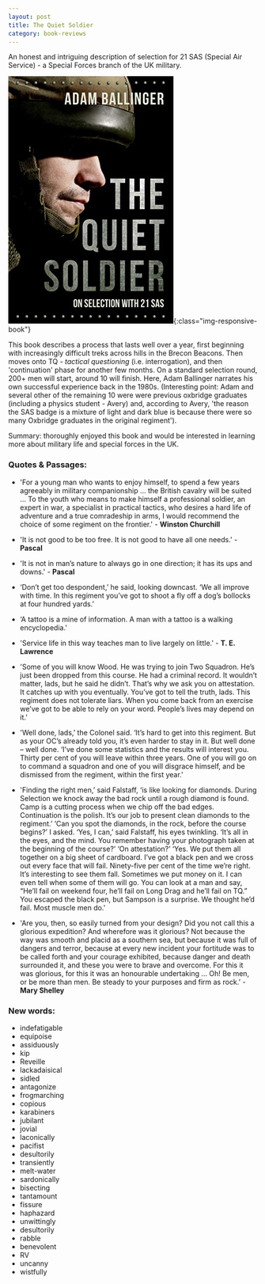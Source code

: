 ```yaml
---
layout: post
title: The Quiet Soldier
category: book-reviews
---
```


An honest and intriguing description of selection for 21 SAS (Special Air Service) - a Special Forces branch of the UK military. 

<!-- more -->

![Cover](/assets/images/quiet-soldier-cover.jpg){:class="img-responsive-book"}

This book describes a process that lasts well over a year, first beginning with increasingly difficult treks across hills in the Brecon Beacons. Then moves onto TQ - *tactical questioning* (i.e. interrogation), and then 'continuation' phase for another few months. On a standard selection round, 200+ men will start, around 10 will finish. Here, Adam Ballinger narrates his own successful experience back in the 1980s. (Interesting point: Adam and several other of the remaining 10 were were previous oxbridge graduates (including a physics student - Avery) and, according to Avery, 'the reason the SAS badge is a mixture of light and dark blue is because there were so many Oxbridge graduates in the original regiment'). 

Summary: thoroughly enjoyed this book and would be interested in learning more about military life and special forces in the UK.

<h3>Quotes & Passages:</h3>

* 'For a young man who wants to enjoy himself, to spend a few years agreeably in military companionship … the British cavalry will be suited … To the youth who means to make himself a professional soldier, an expert in war, a specialist in practical tactics, who desires a hard life of adventure and a true comradeship in arms, I would recommend the choice of some regiment on the frontier.' - **Winston Churchill**

* 'It is not good to be too free. It is not good to have all one needs.' - **Pascal**

* 'It is not in man’s nature to always go in one direction; it has its ups and downs.' - **Pascal**

* ‘Don’t get too despondent,’ he said, looking downcast. ‘We all improve with time. In this regiment you’ve got to shoot a fly off a dog’s bollocks at four hundred yards.’

* ‘A tattoo is a mine of information. A man with a tattoo is a walking encyclopedia.'

* 'Service life in this way teaches man to live largely on little.' - **T. E. Lawrence**

* 'Some of you will know Wood. He was trying to join Two Squadron. He’s just been dropped from this course. He had a criminal record. It wouldn’t matter, lads, but he said he didn’t. That’s why we ask you on attestation. It catches up with you eventually. You’ve got to tell the truth, lads. This regiment does not tolerate liars. When you come back from an exercise we’ve got to be able to rely on your word. People’s lives may depend on it.'

* 'Well done, lads,’ the Colonel said. ‘It’s hard to get into this regiment. But as your OC’s already told you, it’s even harder to stay in it. But well done – well done. ‘I’ve done some statistics and the results will interest you. Thirty per cent of you will leave within three years. One of you will go on to command a squadron and one of you will disgrace himself, and be dismissed from the regiment, within the first year.'

* 'Finding the right men,’ said Falstaff, ‘is like looking for diamonds. During Selection we knock away the bad rock until a rough diamond is found. Camp is a cutting process when we chip off the bad edges. Continuation is the polish. It’s our job to present clean diamonds to the regiment.’ ‘Can you spot the diamonds, in the rock, before the course begins?’ I asked. ‘Yes, I can,’ said Falstaff, his eyes twinkling. ‘It’s all in the eyes, and the mind. You remember having your photograph taken at the beginning of the course?’ ‘On attestation?’ ‘Yes. We put them all together on a big sheet of cardboard. I’ve got a black pen and we cross out every face that will fail. Ninety-five per cent of the time we’re right. It’s interesting to see them fall. Sometimes we put money on it. I can even tell when some of them will go. You can look at a man and say, “He’ll fail on weekend four, he’ll fail on Long Drag and he’ll fail on TQ.” You escaped the black pen, but Sampson is a surprise. We thought he’d fail. Most muscle men do.'

* 'Are you, then, so easily turned from your design? Did you not call this a glorious expedition? And wherefore was it glorious? Not because the way was smooth and placid as a southern sea, but because it was full of dangers and terror, because at every new incident your fortitude was to be called forth and your courage exhibited, because danger and death surrounded it, and these you were to brave and overcome. For this it was glorious, for this it was an honourable undertaking … Oh! Be men, or be more than men. Be steady to your purposes and firm as rock.' - **Mary Shelley**

<h3>New words:</h3>

* indefatigable
* equipoise
* assiduously
* kip
* Reveille
* lackadaisical
* sidled
* antagonize
* frogmarching
* copious
* karabiners
* jubilant
* jovial
* laconically
* pacifist
* desultorily
* transiently
* melt-water
* sardonically
* bisecting
* tantamount
* fissure
* haphazard
* unwittingly
* desultorily
* rabble
* benevolent
* RV
* uncanny
* wistfully





























